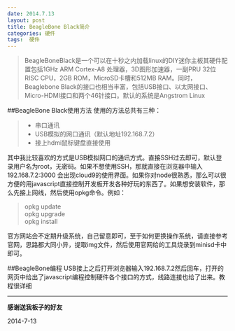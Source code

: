 ```yaml
---
date: 2014.7.13
layout: post
title: BeagleBone Black简介
categories: 硬件
tags:  硬件
---
```


>BeagleBoneBlack是一个可以在十秒之内加载linux的DIY迷你主板其硬件配置包括1GHz ARM Cortex-A8 处理器，3D图形加速器，一副PRU 32位RISC CPU，2GB ROM，MicroSD卡槽和512MB RAM。同时，Beaglebone Black的接口也相当丰富，包括USB接口、以太网接口、Micro-HDMI接口和两个46针接口。默认的系统是Angstrom Linux

##BeagleBone Black使用方法
使用的方法总共有三种：
>* 串口通讯
>* USB模拟的网口通讯（默认地址192.168.7.2）
>* 接上hdmi鼠标键盘直接使用  


其中我比较喜欢的方式是USB模拟网口的通讯方式。直接SSH过去即可，默认登录用户名为root，无密码。如果不想使用SSH，那就直接在浏览器中输入192.168.7.2:3000 会出现cloud9的使用界面。如果你对node很熟悉，那么可以很方便的用javascript直接控制开发板开发各种好玩的东西了。如果想安装软件，那么先接上网线，然后使用opkg命令。例如：
> opkg update  
> opkg upgrade  
> opkg install   

官方网站会不定期升级系统，自己留意即可，至于如何更换操作系统，请直接参考官网，思路都大同小异，提取img文件，然后使用官网给的工具烧录到minisd卡中即可。

##BeagleBone编程
USB接上之后打开浏览器输入192.168.7.2然后回车，打开的网页中给出了javascript编程控制硬件各个接口的方式，线路连接也给了出来。教程很详细

------  

**感谢送我板子的好友**

2014-7-13
